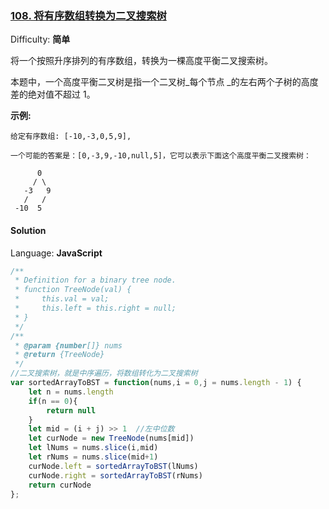 ### [108\. 将有序数组转换为二叉搜索树](https://leetcode-cn.com/problems/convert-sorted-array-to-binary-search-tree/)

Difficulty: **简单**


将一个按照升序排列的有序数组，转换为一棵高度平衡二叉搜索树。

本题中，一个高度平衡二叉树是指一个二叉树_每个节点 _的左右两个子树的高度差的绝对值不超过 1。

**示例:**

```
给定有序数组: [-10,-3,0,5,9],

一个可能的答案是：[0,-3,9,-10,null,5]，它可以表示下面这个高度平衡二叉搜索树：

      0
     / \
   -3   9
   /   /
 -10  5
```


#### Solution

Language: **JavaScript**

```javascript
​/**
 * Definition for a binary tree node.
 * function TreeNode(val) {
 *     this.val = val;
 *     this.left = this.right = null;
 * }
 */
/**
 * @param {number[]} nums
 * @return {TreeNode}
 */
//二叉搜索树，就是中序遍历，将数组转化为二叉搜索树
var sortedArrayToBST = function(nums,i = 0,j = nums.length - 1) {
    let n = nums.length
    if(n == 0){
        return null
    }
    let mid = (i + j) >> 1  //左中位数
    let curNode = new TreeNode(nums[mid])
    let lNums = nums.slice(i,mid)
    let rNums = nums.slice(mid+1)
    curNode.left = sortedArrayToBST(lNums)
    curNode.right = sortedArrayToBST(rNums)
    return curNode
};
```
